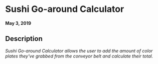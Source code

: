 # Sushi Go-around Calculator
#### May 3, 2019

## Description

_Sushi Go-around Calculator allows the user to add the amount of color plates they've grabbed from the conveyor belt and calculate their total._
